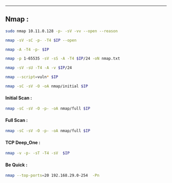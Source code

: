 - - -
## Nmap :  

```sh  
sudo nmap 10.11.0.128 -p- -sV -vv --open --reason  
```

```sh 
nmap -sV -sC -p- -T4 $IP --open  
```

```sh  
nmap -A -T4 -p- $IP  
```

```sh
nmap -p 1-65535 -sV -sS -A -T4 $IP/24 -oN nmap.txt  
```

```sh
nmap -sV -sU -T4 -A -v $IP/24  
```

```sh
nmap --script=vuln* $IP  
```

```sh  
nmap -sC -sV -O -oA nmap/initial $IP  
```

#### Initial Scan : 
```sh
nmap -sC -sV -O -p- -oA nmap/full $IP 												
```

#### Full Scan : 
```sh  
nmap -sC -sV -O -p- -oA nmap/full $IP												
```

#### TCP Deep_One : 
```sh
nmap -v -p- -sT -T4 -sV  $IP 														 
  ```

#### Be Quick : 
```sh
nmap --top-ports=20 192.168.29.0-254  -Pn
```

